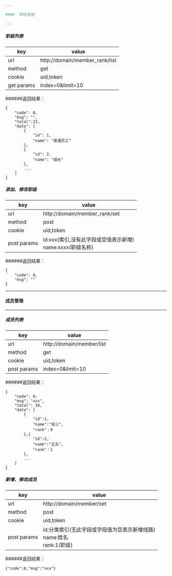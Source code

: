 ```yaml
---

####  职级管理

---
```


##### 职级列表

| key | value |
| --- | ----- |
| url | http://domain/member_rank/list |
| method | get |
| cookie | uid,token |
| get params | index=0&limit=10|

######返回结果：
```
{
    "code": 0,
    "msg": "",
    "total":23,
    "data": [
        {
            "id": 1,
            "name": "普通员工"
        },
        {
            "id": 2,
            "name": "组长"
        },
        ...
    ]
}
```

##### 添加、修改职级

| key | value |
| --- | ----- |
| url | http://domain/member_rank/set |
| method | post |
| cookie | uid,token |
| post params | id:xxx(索引,没有此字段或空值表示新增)<br/>name:xxxx(职级名称)|

######返回结果：
```
{
    "code": 0,
    "msg": ""
}
```

---

####  成员管理

---

##### 成员列表
| key | value |
| --- | ----- |
| url | http://domain/member/list |
| method | get |
| cookie | uid,token |
| post params | index=0&limit=10|

######返回结果：
```
{
    "code": 0,
    "msg": "xxx",
    "total": 30,
    "data": [
        {
            "id":1,
            "name":"张三",
            "rank"：0
        },{
            "id":2,
            "name":"王五",
            "rank"：1
        },
        ...
    ]
}
```

##### 新增、修改成员
| key | value |
| --- | ----- |
| url | http://domain/member/set |
| method | post |
| cookie | uid,token |
| post params | id:分类索引(无此字段或字段值为空表示新增线路)<br/>name:姓名<br/>rank:1(职级)|

######返回结果：
```
{"code":0,"msg":"xxx"}
```
